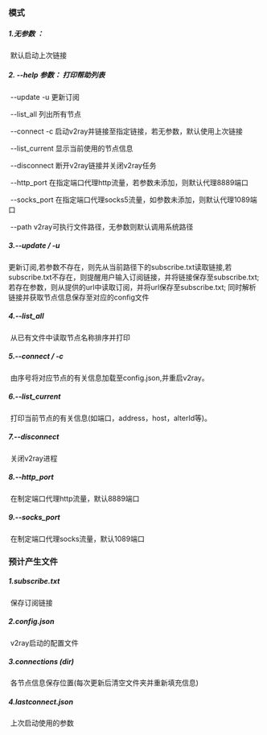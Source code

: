 ### 模式

##### 		1.无参数 ：

​					默认启动上次链接

##### 		2. --help 参数： 打印帮助列表

​					--update <url>  -u <url>  更新订阅

​					--list_all       列出所有节点

​					--connect  <choice> -c <choice>	启动v2ray并链接至指定链接，若无<choice>参数，默认使用上次链接

​					--list_current  显示当前使用的节点信息

​					--disconnect    断开v2ray链接并关闭v2ray任务

​					--http_port  <port>  在指定端口代理http流量，若参数未添加，则默认代理8889端口

​					--socks_port <port>  在指定端口代理socks5流量，如参数未添加，则默认代理1089端口

​					--path <path of v2ray>  v2ray可执行文件路径，无参数则默认调用系统路径

##### 		3.--update  <url>  / -u <url>

​				更新订阅,若<url>参数不存在，则先从当前路径下的subscribe.txt读取链接,若subscribe.txt不存在，则提醒用户输入订阅链接，并将链接保存至subscribe.txt;若存在<url>参数，则从提供的url中读取订阅，并将url保存至subscribe.txt;  同时解析链接并获取节点信息保存至对应的config文件

##### 		4.--list_all

​				从已有文件中读取节点名称排序并打印

##### 		5.--connect <choice> / -c <choice>

​				由序号将对应节点的有关信息加载至config.json,并重启v2ray。

##### 		6.--list_current

​				打印当前节点的有关信息(如端口，address，host，alterId等)。

##### 		7.--disconnect

​				关闭v2ray进程

##### 		8.--http_port <port>

​				在制定端口代理http流量，默认8889端口

##### 		9.--socks_port <port>

​				在制定端口代理socks流量，默认1089端口

### 预计产生文件

##### 		1.subscribe.txt

​				保存订阅链接

##### 		2.config.json

​				v2ray启动的配置文件

##### 		3.connections (dir)

​				各节点信息保存位置(每次更新后清空文件夹并重新填充信息)

##### 		4.lastconnect.json

​				上次启动使用的参数

​									